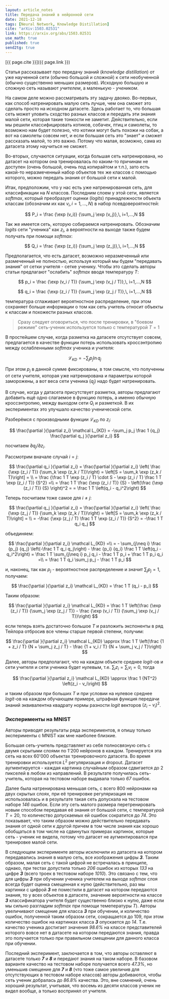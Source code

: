 ```yaml
---
layout: article_notes
title: Передача знаний в нейронной сети
date: 2021-12-18
tags: [Neural Network, Knowledge Distillation]
cite: "arXiv:1503.02531"
link: https://arxiv.org/abs/1503.02531
use_math: true
published: true
send2tg: true
---
```

[{{ page.cite }}]({{ page.link }})

Статья рассказывает про передачу знаний (*knowledge distillation*) от уже наученной сети (обычно большой и сложной) к сети необученной (обычно
существенно меньших размеров). Исходную большую и сложную сеть называют *учителем*, а маленькую - *учеником*. 

На самом деле можно рассматривать эту задачу двояко. Во-первых, как способ натренировать малую сеть лучше, чем она сможет это сделать просто на
исходном датасете. Здесь работает то, что большая сеть может уловить сходство разных классов и передать эти знания малой сети, которая такие тонкости
не заметит. Действительно, если мы решили классифицировать котиков, собачек, птиц и самолеты, то возможно нам будет полезно, что котики могут быть
похожи на собак, а вот на самолеты совсем нет, и если большая сеть это "знает" и сможет рассказать малой, то это важно. Потому что малая, возможно,
сама из датасета этому научиться не сможет.

Во-вторых, случаются ситуации, когда большая сеть натренирована, но датасет на котором она тренировалась по каким-то причинам не доступен (очень
большой, очень под копирайтом и т.п.), зато есть какой-то неразмеченный набор объектов тех же классов с помощью которого, можно передать знания
от большой сети к малой.

<!--more-->

Итак, предположим, что у нас есть уже натренированная сеть, для классификации на $N$ классов. Последним слоем у этой сети, является *softmax*, который
преобразует оценки (*logits*) принадлежности объекта классам (обозначим их как $v_i,\, i=1,...,N$) в набор псевдовероятностей:

$$
P_i = \frac {\exp (v_i)} {\sum_j \exp (v_j)},\, i=1,...,N
$$

Так же имеется сеть, которую собираемся натренировать. Обозначим *logits* сети "ученика" как $z_i$, а вероятности на выходе также будем получать при
помощи *softmax*:

$$
Q_i = \frac {\exp (z_i)} {\sum_j \exp (z_j)},\, i=1,...,N
$$

Предполагается, что есть датасет, возможно неразмеченный или размеченный не полностью, используя который мы будем "передавать знания" от сетки
учителя - сетке ученику. Чтобы это сделать авторы статьи предлагают "ослабить" *softmax* вводя температуру $T$:

$$
p_i = \frac {\exp (v_i / T)} {\sum_j \exp (v_j / T)},\, i=1,...,N
$$

$$
q_i = \frac {\exp (z_i / T)} {\sum_j \exp (z_j / T)},\, i=1,...,N
$$

температура сглаживает вероятностное распределение, при этом сохраняет больше информации о том как сеть учитель относит объекты к классам и похожести
разных классов.

> Сразу следует оговориться, что после тренировки, в "боевом режиме" сеть-ученик используется только с температурой $T = 1$

В простейшем случае, когда разметка на датасете отсутствует совсем, предлагается в качестве функции потерь использовать кроссэнтропию между
ослабленными *softmax* ученика и учителя:

$$
\mathcal L_{KD} = -\sum_j p_j \ln q_j 
$$

При этом $p_j$ в данной сумме фиксированы, в том смысле, что полученны от сети учителя, которая уже натренирована и параметры которой заморожены, а
вот веса сети ученика ($q_j$) надо будет натренировать.

В случае, когда у датасета присутствует разметка, авторы предлагают добавить ещё одно слагаемое в функцию потерь, а именно обычную кроссэнтропию,
между выходом сети $Q_i$ и разметкой. В их экспериментах это улучшало качество ученической сети.

Разберёмся с производными функции $\mathcal L_{KD}$ по $z_i$:

$$
\frac{\partial }{\partial z_i} \mathcal L_{KD} = -\sum_j p_j \frac 1 {q_j} \frac{\partial q_j }{\partial z_i}
$$

посчитаем $\partial q_j / \partial z_i$.

Рассмотрим вначале случай $i = j$:

$$
\frac{\partial q_i }{\partial z_i} = \frac{\partial }{\partial z_i} \left( \frac {\exp (z_i / T)} {\sum_k \exp (z_k / T)}\right) =
\left[S = \sum_k \exp (z_k / T)\right] = \\
= \frac {\frac 1 T \exp (z_i / T) \cdot S - \exp (z_i / T) \frac 1 T \exp (z_i / T)} {S^2} =\\
= \frac 1 T \frac {\exp (z_i / T)} {S} - \left(\frac {\exp (z_i / T)} {S} \right)^2 =
= \frac 1 T \left(q_i - q_i^2\right)
$$

Теперь посчитаем тоже самое для $i \neq j$:

$$
\frac{\partial q_j }{\partial z_i} = \frac{\partial }{\partial z_i} \left( \frac {\exp (z_j / T)} {\sum_k \exp (z_k / T)}\right) =
\left[S = \sum_k \exp (z_k / T)\right] = \\
= -\frac {\exp (z_j / T) \frac 1 T \exp (z_i / T)} {S^2} = -\frac 1 T q_i q_j
$$

объединяем:

$$
\frac{\partial }{\partial z_i} \mathcal L_{KD} =\\
= - \sum_{j\neq i} \frac {p_j} {q_j} \left(-\frac 1 T q_i q_j\right) - \frac {p_i} {q_i} \frac 1 T \left(q_i - q_i^2\right) =
\frac 1 T \sum_{j\neq i} p_j q_i - \frac 1 T p_i + \frac 1 T p_i q_i =\\
= \frac 1 T q_i \sum_j p_j  - \frac 1 T p_i
$$

и, наконец, так как $p_j$ - вероятностное распределение и значит $\sum_j p_j = 1$, получаем:

$$
\frac{\partial }{\partial z_i} \mathcal L_{KD} = \frac 1 T (q_i - p_i)
$$

Таким образом:

$$
\frac{\partial }{\partial z_i} \mathcal L_{KD} = \frac 1 T \left(\frac {\exp (z_i / T)} {\sum_j \exp (z_j / T)} - \frac {\exp (v_i / T)} {\sum_j \exp (v_j / T)}\right)
$$

если теперь взять достаточно большое $T$ и разложить экспоненты в ряд Тейлора отбросив все члены старше первой степени, получим:

$$
\frac{\partial }{\partial z_i} \mathcal L_{KD} \approx \frac 1 T \left(\frac {1 + z_i / T} {N + \sum_j z_j / T} - \frac {1 + v_i / T} {N + \sum_j v_j / T}\right)
$$

Далее, авторы предполагают, что на каждом объекте среднее *logit*-ов и сети учителя и сети ученика будет нулевым, т.е. $\sum_i z_i = \sum_i v_i = 0$,
тогда 

$$
\frac{\partial }{\partial z_i} \mathcal L_{KD} \approx \frac 1 {NT^2} \left(z_i - v_i\right)
$$

и таким образом при больших $T$ и при условии на нулевое среднее *logit*-ов на каждом обучающем примере, штрафная функция передачи знаний эквивалентна
квадрату нормы разности *logit* векторов $(z_i - v_i)^2$.

### Эксперименты на MNIST

Авторы приводят результаты ряда экспериментов, я опишу только эксперименты с MNIST как мне наиболее близкие.

Большая сеть-учитель представляет из себя полносвязную сеть с двумя скрытыми слоями по 1'200 нейронов в каждом. Тренируется эта сеть на всех 60'000
объектах тренировочного датасета. Во время тренировки используется $L^2$ регуляризация и dropout. Датасет аугментируется - каждая картинка случайным
образом сдвигается до 2 пикселей в любом из направлений. В результате получилась сеть-учитель, которая на тестовом наборе выдавала только *67* ошибок.

Далее была натренирована меньшая сеть, с всего 800 нейронами на двух скрытых слоях, при её тренировке регуляризация не использовалась и в результате
такая сеть допускала на тестовом наборе *146* ошибок. Если эту сеть малого размера перетренировать новым способом передавая её знания от большой сети,
с температурой $T=20$, то количество допускаемых ей ошибок сократится до *74*. Это показывает, что таким образом можно действительно передавать знания
от одной сети к другой причем в том числе знания как хорошо обобщаться в том числе на сдвинутых примерах картинок, которые сеть - ученик не видела,
потому что датасет не аугментировался при тренировке малой сети.

В следующем эксперименте авторы исключили из датасета на котором передавались знания в малую сеть, все изображения цифры _**3**_. Таким образом, малая
сеть с такой цифрой не встречалась в принципе, однако, при тестах допустила только *206* ошибок из которых *133* на цифре _**3**_ (всего троек в
тестовом наборе *1010*). Это связано с тем, что для цифры _**3**_ при обучении ученика учителем на выходе *softmax* слоя всегда будет оценка смещенная
к нулю (действительно, раз мы картинки с цифрой _**3**_ не поместили в датасет на котором передаются знания, то у всех объектов в датасете, значение
вероятности на классе _**3**_ классификатора учителя будет существенно близко к нулю, даже если мы сильно разгладим *softmax* при помощи темепературы
$T$). Авторы увеличивают смещение для класса _**3**_ при обучении, и количество ошибок, полученной таким образом сети, сокращается до 109, при этом
количество ошибок на картинках класса _**3**_ опускается до *14*. Т.е. качество ученика достигает значения *98.6%* на классе представителей которого
вовсе нет в датасете на котором передаются знания, правда это получается только при правильном смещении для данного класса при обучении.

Последний эксперимент, заключается в том, что авторы оставляют в датасете только _**7**_ и _**8**_ и передают знания на таком наборе. В базовом
варианте качество на тестовом наборе получается всего *47.3%*, но уменьшив смещение для _**7**_ и _**8**_ (что тоже самое увеличив для отсутствующих в
тестовом наборе классов) авторы добиваются, чтобы сеть ученик добралась до *86.8%* качества. Это, вне сомнений, очень хороший результат, учитывая, что
восемь из десяти классов ученик не видел вообще, а только воспринял от учителя.
